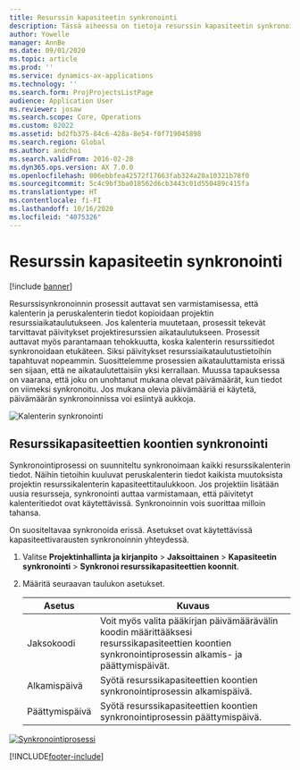 ```yaml
---
title: Resurssin kapasiteetin synkronointi
description: Tässä aiheessa on tietoja resurssin kapasiteetin synkronoimisesta eri kalentereissa ja projekteissa.
author: Yowelle
manager: AnnBe
ms.date: 09/01/2020
ms.topic: article
ms.prod: ''
ms.service: dynamics-ax-applications
ms.technology: ''
ms.search.form: ProjProjectsListPage
audience: Application User
ms.reviewer: josaw
ms.search.scope: Core, Operations
ms.custom: 82022
ms.assetid: bd2fb375-84c6-428a-8e54-f0f719045898
ms.search.region: Global
ms.author: andchoi
ms.search.validFrom: 2016-02-28
ms.dyn365.ops.version: AX 7.0.0
ms.openlocfilehash: 006ebbfea42572f17663fab324a20a10321b78f0
ms.sourcegitcommit: 5c4c9bf3ba018562d6cb3443c01d550489c415fa
ms.translationtype: HT
ms.contentlocale: fi-FI
ms.lasthandoff: 10/16/2020
ms.locfileid: "4075326"
---
```

# <a name="synchronize-resource-capacity"></a>Resurssin kapasiteetin synkronointi

[!include [banner](../includes/banner.md)]

Resurssisynkronoinnin prosessit auttavat sen varmistamisessa, että kalenterin ja peruskalenterin tiedot kopioidaan projektin resurssiaikataulutukseen. Jos kalenteria muutetaan, prosessit tekevät tarvittavat päivitykset projektiresurssien aikataulutukseen. Prosessit auttavat myös parantamaan tehokkuutta, koska kalenterin resurssitiedot synkronoidaan etukäteen. Siksi päivitykset resurssiaikataulutustietoihin tapahtuvat nopeammin. Suosittelemme prosessien aikatauluttamista erissä sen sijaan, että ne aikataulutettaisiin yksi kerrallaan. Muussa tapauksessa on vaarana, että joku on unohtanut mukana olevat päivämäärät, kun tiedot on viimeksi synkronoitu. Jos mukana olevia päivämääriä ei käytetä, päivämäärän synkronoinnissa voi esiintyä aukkoja.

![Kalenterin synkronointi](./media/projectresourcing04-1024x471.jpg)

## <a name="synchronize-resource-capacity-roll-ups"></a>Resurssikapasiteettien koontien synkronointi

Synkronointiprosessi on suunniteltu synkronoimaan kaikki resurssikalenterin tiedot. Näihin tietoihin kuuluvat peruskalenterin tiedot kaikista muutoksista projektin resurssikalenterin kapasiteettitaulukkoon. Jos projektiin lisätään uusia resursseja, synkronointi auttaa varmistamaan, että päivitetyt kalenteritiedot ovat käytettävissä. Synkronoinnin vois suorittaa milloin tahansa.

On suositeltavaa synkronoida erissä. Asetukset ovat käytettävissä kapasiteettivarausten synkronoinnin yhteydessä.

1. Valitse **Projektinhallinta ja kirjanpito** &gt; **Jaksoittainen** &gt; **Kapasiteetin synkronointi** &gt; **Synkronoi resurssikapasiteettien koonnit**.
2. Määritä seuraavan taulukon asetukset.

    | Asetus      | Kuvaus |
    |-------------|-------------|
    | Jaksokoodi | Voit myös valita pääkirjan päivämäärävälin koodin määrittääksesi resurssikapasiteettien koontien synkronointiprosessin alkamis- ja päättymispäivät. |
    | Alkamispäivä  | Syötä resurssikapasiteettien koontien synkronointiprosessin alkamispäivä. |
    | Päättymispäivä    | Syötä resurssikapasiteettien koontien synkronointiprosessin päättymispäivä. |

[![Synkronointiprosessi](./media/projectresourcing09.jpg)](./media/projectresourcing09.jpg)


[!INCLUDE[footer-include](../includes/footer-banner.md)]